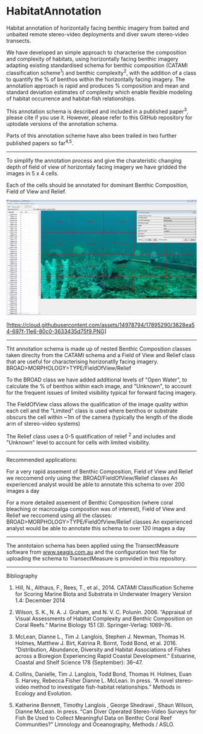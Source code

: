 # HabitatAnnotation
Habitat annotation of horizontally facing benthic imagery from baited and unbaited remote stereo-video deployments and diver swum stereo-video transects.

We have developed an simple approach to characterise the composition and complexity of habitats, using horizontally facing benthic imagery adapting existing standardised schema for benthic composition (CATAMI classification scheme<sup>1</sup>) and benthic complexity<sup>2</sup>, with the addition of a class to quantify the % of benthos within the horizontally facing imagery. The annotation approach is rapid and produces % composition and mean and standard deviation estimates of complexity which enable flexible modeling of habitat occurrence and habitat-fish relationships.

This annotation schema is described and included in a published paper<sup>3</sup>, please cite if you use it.
However, please refer to this GitHub repository for uptodate versions of the annotation schema.

Parts of this annotation scheme have also been trailed in two further published papers so far<sup>4,5</sup>.

<HR>
</HR>

To simplify the annotation process and give the charateristic changing depth of field of view of horizontaly facing imagery we have gridded the images in 5 x 4 cells.

Each of the cells should be annotated for dominant Benthic Composition, Field of View and Relief.

![alt text](tm.png "Application of annotation approach to characterise benthic composition and benthic complexity from horizontally facing remote video or from diver swum transects. Using TransectMeasure software")


[https://cloud.githubusercontent.com/assets/14978794/17895290/3628ea54-697f-11e6-80c0-3633435d75f9.PNG]

<HR>
</HR>

Tht annotation schema is made up of nested Benthic Composition classes taken direclty from the CATAMI schema and a Field of View and Relief class that are useful for characterising horizonatlly facing imagery.
BROAD>MORPHOLOGY>TYPE/FieldOfView/Relief

To the BROAD class we have added additional levels of "Open Water", to calculate the % of benthos within each image, and "Unknown", to account for the frequent issues of limited visibility typical for forward facing imagery.

The FieldOfView class allows the qualification of the image quality within each cell and the "Limited" class is used where benthos or substrate obscurs the cell within ~1m of the camera (typically the length of the diode arm of stereo-video systems)

The Relief class uses a 0-5 quatification of relief <sup>2</sup> and includes and "Unknown" level to account for cells with limited visibility.

<HR>
</HR>

Recommended applications:

For a very rapid assement of Benthic Composition, Field of View and Relief we reccomend only using the:
BROAD/FieldOfView/Relief classes
An experienced analyst would be able to annotate this schema to over 200 images a day

For a more detailed assement of Benthic Composition (where coral bleaching or macrcoalga compostion was of interest), Field of View and Relief we reccomend using all the classes:
BROAD>MORPHOLOGY>TYPE/FieldOfView/Relief classes
An experienced analyst would be able to annotate this schema to over 120 images a day

<HR>
</HR>

The anntotaion schema has been applied using the TransectMeasure software from www.seagis.com.au and the configuration text file for uploading the schema to TransectMeasure is provided in this repository.

<HR>
</HR>
Bibliography

1. Hill, N., Althaus, F., Rees, T., et al., 2014. CATAMI Classification Scheme for Scoring Marine Biota and Substrata in Underwater Imagery Version 1.4: December 2014

2. Wilson, S. K., N. A. J. Graham, and N. V. C. Polunin. 2006. “Appraisal of Visual Assessments of Habitat Complexity and Benthic Composition on Coral Reefs.” Marine Biology 151 (3). Springer-Verlag: 1069–76.

3. McLean, Dianne L., Tim J. Langlois, Stephen J. Newman, Thomas H. Holmes, Matthew J. Birt, Katrina R. Bornt, Todd Bond, et al. 2016. “Distribution, Abundance, Diversity and Habitat Associations of Fishes across a Bioregion Experiencing Rapid Coastal Development.” Estuarine, Coastal and Shelf Science 178 (September): 36–47.

4. Collins, Danielle, Tim J. Langlois, Todd Bond, Thomas H. Holmes, Euan S. Harvey, Rebecca Fisher Dianne L. McLean. In press. “A novel stereo-video method to investigate fish-habitat relationships.” Methods in Ecology and Evolution.

5. Katherine Bennett, Timothy Langlois , George Shedrawi , Shaun Wilson, Dianne McLean. In press. “Can Diver Operated Stereo-Video Surveys for Fish Be Used to Collect Meaningful Data on Benthic Coral Reef Communities?” Limnology and Oceanography, Methods / ASLO.

